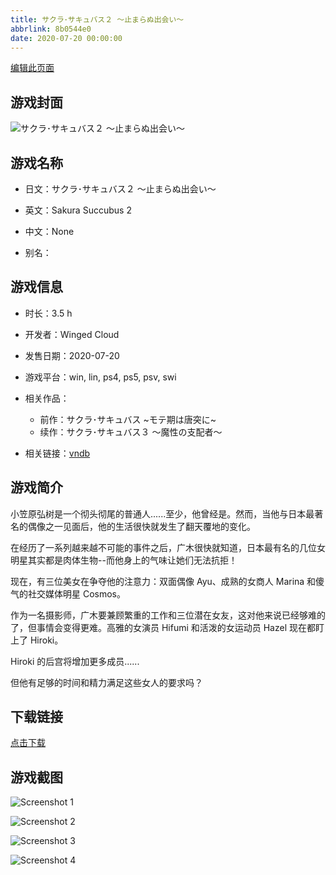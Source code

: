 ```yaml
---
title: サクラ･サキュバス２ ～止まらぬ出会い～
abbrlink: 8b0544e0
date: 2020-07-20 00:00:00
---
```

[编辑此页面](https://github.com/ACG-3/ADV3-source/blob/main/source/_posts/%E3%82%B5%E3%82%AF%E3%83%A9%EF%BD%A5%E3%82%B5%E3%82%AD%E3%83%A5%E3%83%90%E3%82%B9%EF%BC%92%20%EF%BD%9E%E6%AD%A2%E3%81%BE%E3%82%89%E3%81%AC%E5%87%BA%E4%BC%9A%E3%81%84%EF%BD%9E.md)

## 游戏封面

![サクラ･サキュバス２ ～止まらぬ出会い～](https://pan.timero.xyz/d/onedrive/img_lib_001/%E3%82%B5%E3%82%AF%E3%83%A9%EF%BD%A5%E3%82%B5%E3%82%AD%E3%83%A5%E3%83%90%E3%82%B9%EF%BC%92%20%EF%BD%9E%E6%AD%A2%E3%81%BE%E3%82%89%E3%81%AC%E5%87%BA%E4%BC%9A%E3%81%84%EF%BD%9E_cover.avif)


## 游戏名称

- 日文：サクラ･サキュバス２ ～止まらぬ出会い～
- 英文：Sakura Succubus 2
- 中文：None

- 别名：


## 游戏信息

- 时长：3.5 h
- 开发者：Winged Cloud
- 发售日期：2020-07-20
- 游戏平台：win, lin, ps4, ps5, psv, swi
- 相关作品：
   - 前作：サクラ･サキュバス ~モテ期は唐突に~
   - 续作：サクラ･サキュバス３ ～魔性の支配者～

- 相关链接：[vndb](https://vndb.org/v28792)


## 游戏简介

小笠原弘树是一个彻头彻尾的普通人......至少，他曾经是。然而，当他与日本最著名的偶像之一见面后，他的生活很快就发生了翻天覆地的变化。

在经历了一系列越来越不可能的事件之后，广木很快就知道，日本最有名的几位女明星其实都是肉体生物--而他身上的气味让她们无法抗拒！

现在，有三位美女在争夺他的注意力：双面偶像 Ayu、成熟的女商人 Marina 和傻气的社交媒体明星 Cosmos。

作为一名摄影师，广木要兼顾繁重的工作和三位潜在女友，这对他来说已经够难的了，但事情会变得更难。高雅的女演员 Hifumi 和活泼的女运动员 Hazel 现在都盯上了 Hiroki。

Hiroki 的后宫将增加更多成员......

但他有足够的时间和精力满足这些女人的要求吗？




## 下载链接

[点击下载](https://pan.timero.xyz/onedrive/adv_lib_001/%E3%82%B5%E3%82%AF%E3%83%A9%EF%BD%A5%E3%82%B5%E3%82%AD%E3%83%A5%E3%83%90%E3%82%B9%EF%BC%92%20%EF%BD%9E%E6%AD%A2%E3%81%BE%E3%82%89%E3%81%AC%E5%87%BA%E4%BC%9A%E3%81%84%EF%BD%9E)


## 游戏截图


![Screenshot 1](https://pan.timero.xyz/d/onedrive/img_lib_001/%E3%82%B5%E3%82%AF%E3%83%A9%EF%BD%A5%E3%82%B5%E3%82%AD%E3%83%A5%E3%83%90%E3%82%B9%EF%BC%92%20%EF%BD%9E%E6%AD%A2%E3%81%BE%E3%82%89%E3%81%AC%E5%87%BA%E4%BC%9A%E3%81%84%EF%BD%9E_Screenshot_1.avif)

![Screenshot 2](https://pan.timero.xyz/d/onedrive/img_lib_001/%E3%82%B5%E3%82%AF%E3%83%A9%EF%BD%A5%E3%82%B5%E3%82%AD%E3%83%A5%E3%83%90%E3%82%B9%EF%BC%92%20%EF%BD%9E%E6%AD%A2%E3%81%BE%E3%82%89%E3%81%AC%E5%87%BA%E4%BC%9A%E3%81%84%EF%BD%9E_Screenshot_2.avif)

![Screenshot 3](https://pan.timero.xyz/d/onedrive/img_lib_001/%E3%82%B5%E3%82%AF%E3%83%A9%EF%BD%A5%E3%82%B5%E3%82%AD%E3%83%A5%E3%83%90%E3%82%B9%EF%BC%92%20%EF%BD%9E%E6%AD%A2%E3%81%BE%E3%82%89%E3%81%AC%E5%87%BA%E4%BC%9A%E3%81%84%EF%BD%9E_Screenshot_3.avif)

![Screenshot 4](https://pan.timero.xyz/d/onedrive/img_lib_001/%E3%82%B5%E3%82%AF%E3%83%A9%EF%BD%A5%E3%82%B5%E3%82%AD%E3%83%A5%E3%83%90%E3%82%B9%EF%BC%92%20%EF%BD%9E%E6%AD%A2%E3%81%BE%E3%82%89%E3%81%AC%E5%87%BA%E4%BC%9A%E3%81%84%EF%BD%9E_Screenshot_4.avif)

